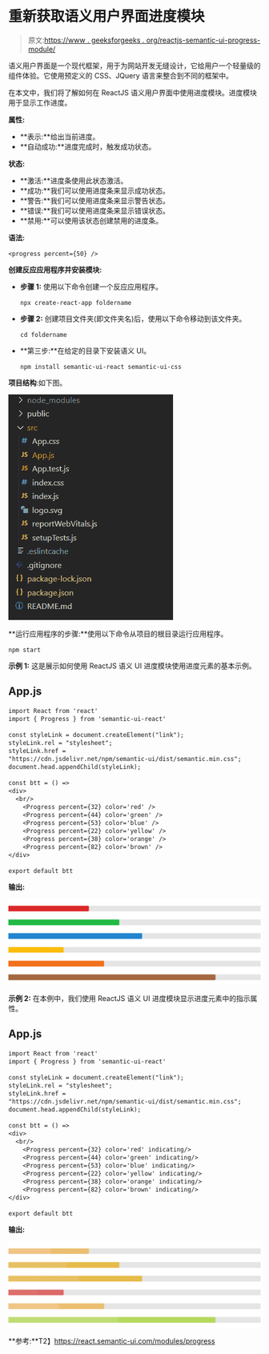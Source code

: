 # 重新获取语义用户界面进度模块

> 原文:[https://www . geeksforgeeks . org/reactjs-semantic-ui-progress-module/](https://www.geeksforgeeks.org/reactjs-semantic-ui-progress-module/)

语义用户界面是一个现代框架，用于为网站开发无缝设计，它给用户一个轻量级的组件体验。它使用预定义的 CSS、JQuery 语言来整合到不同的框架中。

在本文中，我们将了解如何在 ReactJS 语义用户界面中使用进度模块。进度模块用于显示工作进度。

**属性:**

*   **表示:**给出当前进度。
*   **自动成功:**进度完成时，触发成功状态。

**状态:**

*   **激活:**进度条使用此状态激活。
*   **成功:**我们可以使用进度条来显示成功状态。
*   **警告:**我们可以使用进度条来显示警告状态。
*   **错误:**我们可以使用进度条来显示错误状态。
*   **禁用:**可以使用该状态创建禁用的进度条。

**语法:**

```
<progress percent={50} />
```

**创建反应应用程序并安装模块:**

*   **步骤 1:** 使用以下命令创建一个反应应用程序。

    ```
    npx create-react-app foldername
    ```

*   **步骤 2:** 创建项目文件夹(即文件夹名)后，使用以下命令移动到该文件夹。

    ```
    cd foldername
    ```

*   **第三步:**在给定的目录下安装语义 UI。

    ```
    npm install semantic-ui-react semantic-ui-css
    ```

**项目结构**:如下图。

![](img/f04ae0d8b722a9fff0bd9bd138b29c23.png)

**运行应用程序的步骤:**使用以下命令从项目的根目录运行应用程序。

```
npm start
```

**示例 1:** 这是展示如何使用 ReactJS 语义 UI 进度模块使用进度元素的基本示例。

## App.js

```
import React from 'react'
import { Progress } from 'semantic-ui-react'

const styleLink = document.createElement("link");
styleLink.rel = "stylesheet";
styleLink.href = 
"https://cdn.jsdelivr.net/npm/semantic-ui/dist/semantic.min.css";
document.head.appendChild(styleLink);

const btt = () => 
<div>
  <br/>
    <Progress percent={32} color='red' />
    <Progress percent={44} color='green' />
    <Progress percent={53} color='blue' />
    <Progress percent={22} color='yellow' />
    <Progress percent={38} color='orange' />
    <Progress percent={82} color='brown' />
</div>

export default btt
```

**输出:**

![](img/c6d05f22f8bf1c6a124d77a250a7adb0.png)

**示例 2:** 在本例中，我们使用 ReactJS 语义 UI 进度模块显示进度元素中的指示属性。

## App.js

```
import React from 'react'
import { Progress } from 'semantic-ui-react'

const styleLink = document.createElement("link");
styleLink.rel = "stylesheet";
styleLink.href = 
"https://cdn.jsdelivr.net/npm/semantic-ui/dist/semantic.min.css";
document.head.appendChild(styleLink);

const btt = () => 
<div>
  <br/>
    <Progress percent={32} color='red' indicating/>
    <Progress percent={44} color='green' indicating/>
    <Progress percent={53} color='blue' indicating/>
    <Progress percent={22} color='yellow' indicating/>
    <Progress percent={38} color='orange' indicating/>
    <Progress percent={82} color='brown' indicating/>
</div>

export default btt
```

**输出:**

![](img/c19650dedc09b1ae6d2ebb39a580ac8d.png)

**参考:**T2】https://react.semantic-ui.com/modules/progress